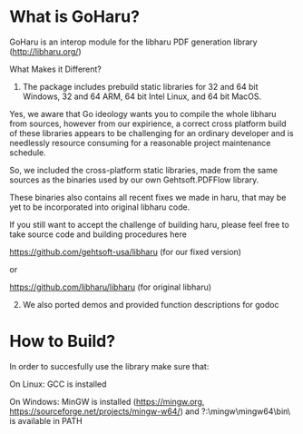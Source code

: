 # What is GoHaru? 

GoHaru is an interop module for the libharu PDF generation library (http://libharu.org/)

What Makes it Different? 

1) The package includes prebuild static libraries for 32 and 64 bit Windows, 32 and 64 ARM, 64 bit Intel Linux, and 64 bit MacOS. 

Yes, we aware that Go ideology wants you to compile the whole libharu from sources, however from our expirience, a correct cross 
platform build of these libraries appears to be challenging for an ordinary developer and is needlessly resource consuming for a reasonable project maintenance schedule. 

So, we included the  cross-platform static libraries, made from the same sources as the binaries used by our own Gehtsoft.PDFFlow library. 

These binaries also contains all recent fixes we made in haru, that may be yet to be incorporated into original libharu code. 

If you still want to accept the challenge of building haru, please feel free to take source code and building procedures here

https://github.com/gehtsoft-usa/libharu (for our fixed version)

or 

https://github.com/libharu/libharu (for original libharu)

2)  We also ported demos and provided function descriptions for godoc 

# How to Build? 

In order to succesfully use the library make sure that:

On Linux: GCC is installed 

On Windows: MinGW is installed (https://mingw.org, https://sourceforge.net/projects/mingw-w64/) and ?:\mingw\mingw64\bin\ is available in 
PATH
